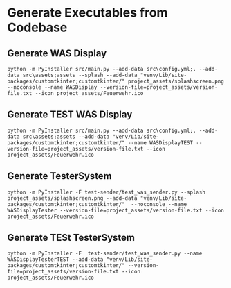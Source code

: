 # Generate Executables from Codebase


## Generate WAS Display
`python -m PyInstaller src/main.py --add-data src\config.yml;. --add-data src\assets;assets --splash --add-data "venv/Lib/site-packages/customtkinter;customtkinter/" project_assets/splashscreen.png --noconsole --name WASDisplay --version-file=project_assets/version-file.txt --icon project_assets/Feuerwehr.ico`

## Generate TEST WAS Display
`python -m PyInstaller src/main.py --add-data src\config.yml;. --add-data src\assets;assets --add-data "venv/Lib/site-packages/customtkinter;customtkinter/" --name WASDisplayTEST --version-file=project_assets/version-file.txt --icon project_assets/Feuerwehr.ico`



## Generate TesterSystem
`python -m PyInstaller -F test-sender/test_was_sender.py --splash project_assets/splashscreen.png --add-data "venv/Lib/site-packages/customtkinter;customtkinter/"  --noconsole --name WASDisplayTester --version-file=project_assets/version-file.txt --icon project_assets/Feuerwehr.ico`

## Generate TESt TesterSystem
`python -m PyInstaller -F  test-sender/test_was_sender.py --name WASDisplayTesterTEST --add-data "venv/Lib/site-packages/customtkinter;customtkinter/" --version-file=project_assets/version-file.txt --icon project_assets/Feuerwehr.ico`